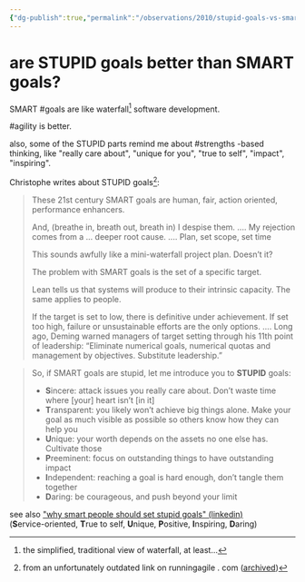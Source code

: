 ```yaml
---
{"dg-publish":true,"permalink":"/observations/2010/stupid-goals-vs-smart-goals/","title":"are STUPID goals better than SMART goals?","created":"2010-04-08"}
---
```


# are STUPID goals better than SMART goals?

SMART #goals are like waterfall[^1] software development.

#agility is better.

also, some of the STUPID parts remind me about #strengths -based thinking, like "really care about", "unique for you", "true to self", "impact", "inspiring".

Christophe writes about STUPID goals[^2]: 

> These 21st century SMART goals are human, fair, action oriented, performance enhancers.
> 
> And, (breathe in, breath out, breath in) I despise them.
> ....
> My rejection comes from a ... deeper root cause.
> ....
> Plan, set scope, set time
> 
> This sounds awfully like a mini-waterfall project plan. Doesn’t it? 
> 
> The problem with SMART goals is the set of a specific target. 
> 
> Lean tells us that systems will produce to their intrinsic capacity. The same applies to people. 
> 
> If the target is set to low, there is definitive under achievement. If set too high, failure or unsustainable efforts are the only options.
….
> Long ago, Deming warned managers of target setting through his 11th point of leadership: “Eliminate numerical goals, numerical quotas and management by objectives. Substitute leadership.”

>So, if SMART goals are stupid, let me introduce you to **STUPID** goals:
>
> -   **S**incere: attack issues you really care about. Don’t waste time where \[your] heart isn’t \[in it]
> -   **T**ransparent: you likely won’t achieve big things alone. Make your goal as much visible as possible so others know how they can help you 
> -   **U**nique: your worth depends on the assets no one else has. Cultivate those 
> -   **P**reeminent: focus on outstanding things to have outstanding impact 
> -   **I**ndependent: reaching a goal is hard enough, don’t tangle them together 
> -   **D**aring: be courageous, and push beyond your limit

see also ["why smart people should set stupid goals" (linkedin)](https://www.linkedin.com/pulse/why-smart-people-should-set-stupid-goals-tal-granite/)   
(**S**ervice-oriented, **T**rue to self, **U**nique, **P**ositive, **I**nspiring, **D**aring)

[^1]: the simplified, traditional view of waterfall, at least...
[^2]: from an unfortunately outdated link on runningagile . com ([archived](https://web.archive.org/web/20131111095842/http://runningagile.com/2010/01/31/stupid-goals/))